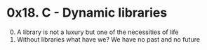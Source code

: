 # 0x18. C - Dynamic libraries

0. A library is not a luxury but one of the necessities of life 
1. Without libraries what have we? We have no past and no future 

